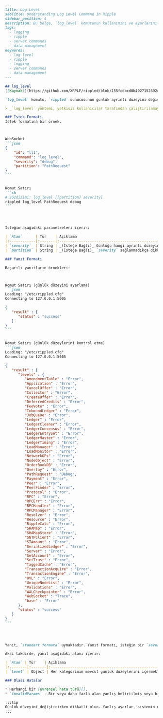 ````markdown
---
title: Log Level
seoTitle: Understanding Log Level Command in Ripple
sidebar_position: 4
description: Bu belge, `log_level` komutunun kullanımını ve ayarlarını açıklamaktadır. Kullanıcıların günlük ayrıntı düzeylerini yönetmeleri için gerekli bilgileri sunar.
tags:
  - logging
  - ripple
  - server commands
  - data management
keywords:
  - log level
  - ripple
  - logging
  - server commands
  - data management
---

## log_level
[[Kaynak]](https://github.com/XRPLF/rippled/blob/155fcdbcd0b4927152892c8c8be01d9cf62bed68/src/ripple/rpc/handlers/LogLevel.cpp "Kaynak")

`log_level` komutu, `rippled` sunucusunun günlük ayrıntı düzeyini değiştirir veya her bir kategori (bir _partisyon_ olarak adlandırılır) için mevcut günlük düzeyini döndürür.

> _`log_level` yöntemi, yetkisiz kullanıcılar tarafından çalıştırılamayan bir `admin yöntemi`'dir._ 

### İstek Formatı
İstek formatına bir örnek:



WebSocket
```json
{
    "id": "ll1",
    "command": "log_level",
    "severity": "debug",
    "partition": "PathRequest"
}
```


Komut Satırı
```sh
# Sözdizimi: log_level [[partition] severity]
rippled log_level PathRequest debug
```




İsteğin aşağıdaki parametreleri içerir:

| `Alan`      | Tür    | Açıklama                                           |
|:------------|:-------|:---------------------------------------------------|
| `severity`  | String | _(İsteğe Bağlı)_ Günlüğü hangi ayrıntı düzeyinde ayarlamak istediğiniz. Geçerli değerler, en az ayrıntılıdan en çok ayrıntılıya doğru: `fatal`, `error`, `warn`, `info`, `debug` ve `trace`. Atlandığında, tüm kategoriler için mevcut günlük ayrıntı düzeyini döndürür. |
| `partition` | String | _(İsteğe Bağlı)_ `severity` sağlanmadıkça dikkate alınmaz. Hangi günlük kategorisinin değiştirileceği. Atlandığında veya `base` değeri ile sağlandığında, tüm kategoriler için günlük düzeyini ayarlar. |

### Yanıt Formatı

Başarılı yanıtların örnekleri:



Komut Satırı (günlük düzeyini ayarlama)
```json
Loading: "/etc/rippled.cfg"
Connecting to 127.0.0.1:5005

{
   "result" : {
      "status" : "success"
   }
}
```


Komut Satırı (günlük düzeylerini kontrol etme)
```json
Loading: "/etc/rippled.cfg"
Connecting to 127.0.0.1:5005

{
   "result" : {
      "levels" : {
         "AmendmentTable" : "Error",
         "Application" : "Error",
         "CancelOffer" : "Error",
         "Collector" : "Error",
         "CreateOffer" : "Error",
         "DeferredCredits" : "Error",
         "FeeVote" : "Error",
         "InboundLedger" : "Error",
         "JobQueue" : "Error",
         "Ledger" : "Error",
         "LedgerCleaner" : "Error",
         "LedgerConsensus" : "Error",
         "LedgerEntrySet" : "Error",
         "LedgerMaster" : "Error",
         "LedgerTiming" : "Error",
         "LoadManager" : "Error",
         "LoadMonitor" : "Error",
         "NetworkOPs" : "Error",
         "NodeObject" : "Error",
         "OrderBookDB" : "Error",
         "Overlay" : "Error",
         "PathRequest" : "Debug",
         "Payment" : "Error",
         "Peer" : "Error",
         "PeerFinder" : "Error",
         "Protocol" : "Error",
         "RPC" : "Error",
         "RPCErr" : "Error",
         "RPCHandler" : "Error",
         "RPCManager" : "Error",
         "Resolver" : "Error",
         "Resource" : "Error",
         "RippleCalc" : "Error",
         "SHAMap" : "Error",
         "SHAMapStore" : "Error",
         "SNTPClient" : "Error",
         "STAmount" : "Error",
         "SerializedLedger" : "Error",
         "Server" : "Error",
         "SetAccount" : "Error",
         "SetTrust" : "Error",
         "TaggedCache" : "Error",
         "TransactionAcquire" : "Error",
         "TransactionEngine" : "Error",
         "UVL" : "Error",
         "UniqueNodeList" : "Error",
         "Validations" : "Error",
         "WALCheckpointer" : "Error",
         "WebSocket" : "Trace",
         "base" : "Error"
      },
      "status" : "success"
   }
}
```




Yanıt, `standart formata` uymaktadır. Yanıt formatı, isteğin bir `severity` belirleyip belirlemediğine bağlıdır. Belirtilmişse, günlük düzeyi değiştirilir ve başarılı bir sonuç ek alan içermez.

Aksi takdirde, yanıt aşağıdaki alanı içerir:

| `Alan` | Tür    | Açıklama                                               |
|:--------|:-------|:-------------------------------------------------------|
| `level` | Object | Her kategorinin mevcut günlük düzeylerini içermektedir. Bu kategori listesi, gelecekteki sürümlerde haber vermeksizin değişebilir. Bu komuta yapılacak isteklerde `partition` için değer olarak alan adlarını kullanabilirsiniz. |

### Olası Hatalar

* Herhangi bir [evrensel hata türü][].
* `invalidParams` - Bir veya daha fazla alan yanlış belirtilmiş veya bir veya daha fazla zorunlu alan eksik. 

:::tip
Günlük düzeyini değiştirirken dikkatli olun. Yanlış ayarlar, sistemin davranışını etkileyebilir.
:::


````